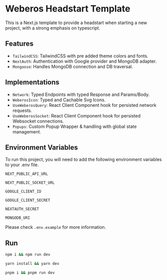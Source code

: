 # Weberos Headstart Template

This is a Next.js template to provide a headstart when starting a new project, with a strong emphasis on typescript.

## Features

- `TailwindCSS`: TailwindCSS with pre added theme colors and fonts.
- `NextAuth`: Authentication with Google provider and MongoDB adapter.
- `Mongoose`: Handles MongoDB connection and DB traversal.

## Implementations

- `Network`: Typed Endpoints with typed Response and Params/Body.
- `WeberosIcon`: Typed and Cachable Svg Icons.
- `UseWeberosQuery`: React Client Component hook for persisted network requests.
- `UseWeberosSocket`: React Client Component hook for persisted Websocket connections.
- `Popups`: Custom Popup Wrapper & handling with global state management.

## Environment Variables

To run this project, you will need to add the following environment variables to your .env file.

`NEXT_PUBLIC_API_URL`

`NEXT_PUBLIC_SOCKET_URL`

`GOOGLE_CLIENT_ID`

`GOOGLE_CLIENT_SECRET`

`NEXTAUTH_SECRET`

`MONGODB_URI`

Please check `.env.example` for more information.

## Run

```bash
npm i && npm run dev
```

```bash
yarn install && yarn dev
```

```bash
pnpm i && pnpm run dev
```
